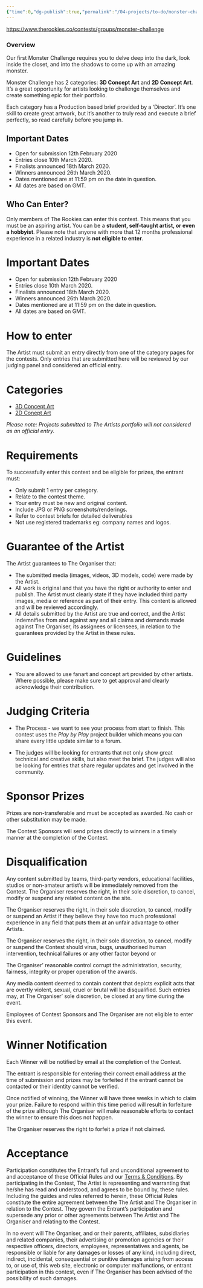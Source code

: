 ```yaml
---
{"time":0,"dg-publish":true,"permalink":"/04-projects/to-do/monster-challenge/","dgPassFrontmatter":true,"noteIcon":"","created":"2025-01-21T01:20:16.942+10:00","updated":"2025-01-31T13:49:07.915+10:00"}
---
```


https://www.therookies.co/contests/groups/monster-challenge
### Overview

Our first Monster Challenge requires you to delve deep into the dark, look inside the closet, and into the shadows to come up with an amazing monster.

Monster Challenge has 2 categories: **3D Concept Art** and **2D Concept Art**. It’s a great opportunity for artists looking to challenge themselves and create something epic for their portfolio.

Each category has a Production based brief provided by a ‘Director’. It’s one skill to create great artwork, but it’s another to truly read and execute a brief perfectly, so read carefully before you jump in.

## Important Dates

- Open for submission 12th February 2020
- Entries close 10th March 2020.
- Finalists announced 18th March 2020.
- Winners announced 26th March 2020.
- Dates mentioned are at 11:59 pm on the date in question.
- All dates are based on GMT.

## Who Can Enter?

Only members of The Rookies can enter this contest. This means that you must be an aspiring artist. You can be a **student, self-taught artist, or even a hobbyist**. Please note that anyone with more that 12 months professional experience in a related industry is **not eligible to enter**.

# Important Dates

- Open for submission 12th February 2020
- Entries close 10th March 2020.
- Finalists announced 18th March 2020.
- Winners announced 26th March 2020.
- Dates mentioned are at 11:59 pm on the date in question.
- All dates are based on GMT.

# How to enter

The Artist must submit an entry directly from one of the category pages for the contests. Only entries that are submitted here will be reviewed by our judging panel and considered an official entry.

# Categories

- [3D Concept Art](https://www.therookies.co/contests/62)
- [2D Conept Art](https://www.therookies.co/contests/61)

_Please note: Projects submitted to The Artists portfolio will not considered as an official entry._

# Requirements

To successfully enter this contest and be eligible for prizes, the entrant must:

- Only submit 1 entry per category.
- Relate to the contest theme.
- Your entry must be new and original content.
- Include JPG or PNG screenshots/renderings.
- Refer to contest briefs for detailed deliverables
- Not use registered trademarks eg: company names and logos.

# Guarantee of the Artist

The Artist guarantees to The Organiser that:

- The submitted media (images, videos, 3D models, code) were made by the Artist.
- All work is original and that you have the right or authority to enter and publish. The Artist must clearly state if they have included third party images, media or reference as part of their entry. This content is allowed and will be reviewed accordingly.
- All details submitted by the Artist are true and correct, and the Artist indemnifies from and against any and all claims and demands made against The Organiser, its assignees or licensees, in relation to the guarantees provided by the Artist in these rules.

# Guidelines

- You are allowed to use fanart and concept art provided by other artists. Where possible, please make sure to get approval and clearly acknowledge their contribution.

# Judging Criteria

- The Process - we want to see your process from start to finish. This contest uses the _Play by Play_ project builder which means you can share every little update similar to a forum.
    
- The judges will be looking for entrants that not only show great technical and creative skills, but also meet the brief. The judges will also be looking for entries that share regular updates and get involved in the community.
    

# Sponsor Prizes

Prizes are non-transferable and must be accepted as awarded. No cash or other substitution may be made.

The Contest Sponsors will send prizes directly to winners in a timely manner at the completion of the Contest.

# Disqualification

Any content submitted by teams, third-party vendors, educational facilities, studios or non-amateur artist’s will be immediately removed from the Contest. The Organiser reserves the right, in their sole discretion, to cancel, modify or suspend any related content on the site.

The Organiser reserves the right, in their sole discretion, to cancel, modify or suspend an Artist if they believe they have too much professional experience in any field that puts them at an unfair advantage to other Artists.

The Organiser reserves the right, in their sole discretion, to cancel, modify or suspend the Contest should virus, bugs, unauthorised human intervention, technical failures or any other factor beyond or

The Organiser’ reasonable control corrupt the administration, security, fairness, integrity or proper operation of the awards.

Any media content deemed to contain content that depicts explicit acts that are overtly violent, sexual, cruel or brutal will be disqualified. Such entries may, at The Organiser’ sole discretion, be closed at any time during the event.

Employees of Contest Sponsors and The Organiser are not eligible to enter this event.

# Winner Notification

Each Winner will be notified by email at the completion of the Contest.

The entrant is responsible for entering their correct email address at the time of submission and prizes may be forfeited if the entrant cannot be contacted or their identity cannot be verified.

Once notified of winning, the Winner will have three weeks in which to claim your prize. Failure to respond within this time period will result in forfeiture of the prize although The Organiser will make reasonable efforts to contact the winner to ensure this does not happen.

The Organiser reserves the right to forfeit a prize if not claimed.

# Acceptance

Participation constitutes the Entrant’s full and unconditional agreement to and acceptance of these Official Rules and our [Terms & Conditions](https://www.therookies.co/about/terms_and_conditions). By participating in the Contest, The Artist is representing and warranting that he/she has read and understood, and agrees to be bound by, these rules. Including the guides and rules referred to herein, these Official Rules constitute the entire agreement between the The Artist and The Organiser in relation to the Contest. They govern the Entrant’s participation and supersede any prior or other agreements between The Artist and The Organiser and relating to the Contest.

In no event will The Organiser, and or their parents, affiliates, subsidiaries and related companies, their advertising or promotion agencies or their respective officers, directors, employees, representatives and agents, be responsible or liable for any damages or losses of any kind, including direct, indirect, incidental, consequential or punitive damages arising from access to, or use of, this web site, electronic or computer malfunctions, or entrant participation in this contest, even if The Organiser has been advised of the possibility of such damages.